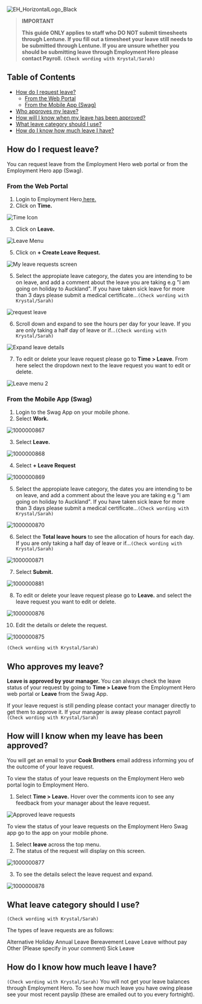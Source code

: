 
![EH_HorizontalLogo_Black](https://github.com/cookbrothersconstruction/documentation/assets/115191984/b1112853-2c58-4669-b612-cb6debf816e8)

>**IMPORTANT**
>
>**This guide ONLY applies to staff who DO NOT submit timesheets through Lentune. If you fill out a timesheet your leave still needs to be submitted through Lentune. If you are unsure whether you should be submitting leave through Employment Hero please contact Payroll. `(Check wording with Krystal/Sarah)`**

## Table of Contents 
- [How do I request leave?](#item-one)
  - [From the Web Portal](#item-one-one)
  - [From the Mobile App (Swag)](#item-one-two)
- [Who approves my leave?](#item-two)
- [How will I know when my leave has been approved?](#item-two)
- [What leave category should I use?](#item-three)
- [How do I know how much leave I have?](#item-three)

<!-- headings -->
<a id="item-one"></a>
 
## How do I request leave?

You can request leave from the Employment Hero web portal or from the Employment Hero app (Swag). 

<a id="item-one-one"></a>
 
### From the Web Portal

1. Login to Employment Hero[ here.](https://secure.employmenthero.com/users/sign_in?ref=)
2. Click on **Time.**
   
![Time Icon](https://github.com/cookbrothersconstruction/documentation/assets/115191984/f7026843-0e99-49c3-a9d9-48e3aced0eaa)

3. Click on **Leave.**
   
![Leave Menu](https://github.com/cookbrothersconstruction/documentation/assets/115191984/4a542dfe-57e4-4f2a-94d6-6b03d3c1abf7)

5. Click on **+ Create Leave Request.**

![My leave requests screen](https://github.com/cookbrothersconstruction/documentation/assets/115191984/ba67a617-e1da-47eb-806f-93a0119e8f59)

5. Select the appropiate leave category, the dates you are intending to be on leave, and add a comment about the leave you are taking e.g "I am going on holiday to Auckland". If you have taken sick leave for more than 3 days please submit a medical certificate...`(Check wording with Krystal/Sarah)`

![request leave](https://github.com/cookbrothersconstruction/documentation/assets/115191984/2aa1de64-e236-470c-820d-a279622d7315)

6. Scroll down and expand to see the hours per day for your leave. If you are only taking a half day of leave or if...`(Check wording with Krystal/Sarah)`

![Expand leave details](https://github.com/cookbrothersconstruction/documentation/assets/115191984/dcf9597d-e638-46a7-9bb7-72af1a4c434b)

7. To edit or delete your leave request please go to **Time > Leave**. From here select the dropdown next to the leave request you want to edit or delete.

![Leave menu 2](https://github.com/cookbrothersconstruction/documentation/assets/115191984/a7ebc351-8df7-43f2-87c1-36e71893c108)

 <a id="item-one-one"></a>
 
### From the Mobile App (Swag)

1. Login to the Swag App on your mobile phone.
2. Select **Work.**

![1000000867](https://github.com/cookbrothersconstruction/documentation/assets/115191984/9c9ef41d-22e1-4eab-b43c-28589834423d)

3. Select **Leave.**

![1000000868](https://github.com/cookbrothersconstruction/documentation/assets/115191984/87671983-b30d-4847-8b77-61ddf7b48593)

4. Select **+ Leave Request**

![1000000869](https://github.com/cookbrothersconstruction/documentation/assets/115191984/bc24686c-5fb3-4ccc-9700-d584563a1f79)

5. Select the appropiate leave category, the dates you are intending to be on leave, and add a comment about the leave you are taking e.g "I am going on holiday to Auckland". If you have taken sick leave for more than 3 days please submit a medical certificate...`(Check wording with Krystal/Sarah)`
   
![1000000870](https://github.com/cookbrothersconstruction/documentation/assets/115191984/f41563e9-d2f3-4286-8439-321e01a36a3b)

6. Select the **Total leave hours** to see the allocation of hours for each day. If you are only taking a half day of leave or if...`(Check wording with Krystal/Sarah)`

![1000000871](https://github.com/cookbrothersconstruction/documentation/assets/115191984/3d607145-9a6b-4545-ac1d-90831bbca2de)

7. Select **Submit.**

![1000000881](https://github.com/cookbrothersconstruction/documentation/assets/115191984/b5c4e4e0-86d2-472a-89e1-32a608f2fd0b)

8. To edit or delete your leave request please go to **Leave.** and select the leave request you want to edit or delete.
   
![1000000876](https://github.com/cookbrothersconstruction/documentation/assets/115191984/dacbfdef-6d06-4118-b682-649c8e38c520)

10. Edit the details or delete the request.
    
![1000000875](https://github.com/cookbrothersconstruction/documentation/assets/115191984/e6849466-453f-439c-a975-08e92cc19fdb)
 
<a id="item-one"></a>
`(Check wording with Krystal/Sarah)`

## Who approves my leave?

**Leave is approved by your manager.** You can always check the leave status of your request by going to **Time > Leave** from the Employment Hero web portal or **Leave** from the Swag App. 
 
If your leave request is still pending please contact your manager directly to get them to approve it. If your manager is away please contact payroll `(Check wording with Krystal/Sarah)`

<a id="item-one"></a>

## How will I know when my leave has been approved?

You will get an email to your **Cook Brothers** email address informing you of the outcome of your leave request. 

To view the status of your leave requests on the Employment Hero web portal login to Employment Hero. 

1. Select **Time > Leave.** Hover over the comments icon to see any feedback from your manager about the leave request.

![Approved leave requests](https://github.com/cookbrothersconstruction/documentation/assets/115191984/fd14a6d1-6c37-47e8-88e6-975f1f251d27)

To view the status of your leave requests on the Employment Hero Swag app go to the app on your mobile phone. 

1. Select **leave** across the top menu.
2. The status of the request will display on this screen. 

![1000000877](https://github.com/cookbrothersconstruction/documentation/assets/115191984/e76dec08-2d5b-4f54-ae8d-1e527c18a860)

3. To see the details select the leave request and expand.

![1000000878](https://github.com/cookbrothersconstruction/documentation/assets/115191984/fafabd3a-e0df-4bc5-8149-8c203f84eb62)

<a id="item-one"></a>

## What leave category should I use?
`(Check wording with Krystal/Sarah)`

The types of leave requests are as follows:
 
Alternative Holiday 
Annual Leave
Bereavement Leave
Leave without pay
Other (Please specify in your comment)
Sick Leave

<a id="item-one"></a>

## How do I know how much leave I have?
 
`(Check wording with Krystal/Sarah)`
You will not get your leave balances through Employment Hero. To see how much leave you have owing please see your most recent payslip (these are emailed out to you every fortnight).








